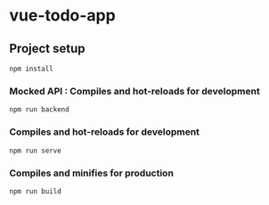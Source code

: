 # vue-todo-app

## Project setup
```
npm install
```

### Mocked API : Compiles and hot-reloads for development
```
npm run backend
```

### Compiles and hot-reloads for development
```
npm run serve
```

### Compiles and minifies for production
```
npm run build
```
